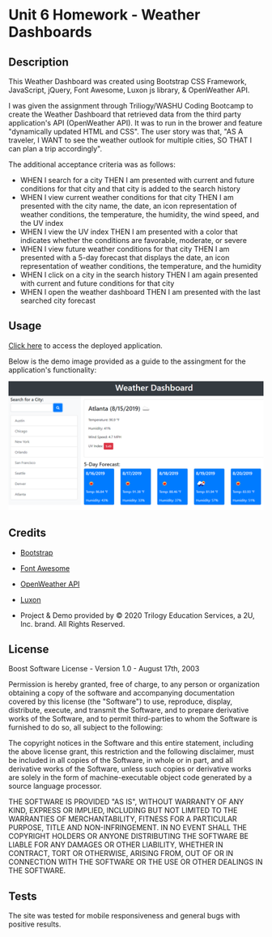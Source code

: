 # Unit 6 Homework - Weather Dashboards

## Description

This Weather Dashboard was created using Bootstrap CSS Framework, JavaScript, jQuery, Font Awesome, Luxon js library, & OpenWeather API.

I was given the assignment through Triliogy/WASHU Coding Bootcamp to create the Weather Dashboard that retrieved data from the third party application's API (OpenWeather API).  It was to run in the brower and feature "dynamically updated HTML and CSS". The user story was that, "AS A traveler, I WANT to see the weather outlook for multiple cities, SO THAT I can plan a trip accordingly".

The additional acceptance criteria was as follows:

- WHEN I search for a city THEN I am presented with current and future conditions for that city and that city is added to the search history
- WHEN I view current weather conditions for that city THEN I am presented with the city name, the date, an icon representation of weather conditions, the temperature, the humidity, the wind speed, and the UV index
- WHEN I view the UV index THEN I am presented with a color that indicates whether the conditions are favorable, moderate, or severe
- WHEN I view future weather conditions for that city THEN I am presented with a 5-day forecast that displays the date, an icon representation of weather conditions, the temperature, and the humidity
- WHEN I click on a city in the search history THEN I am again presented with current and future conditions for that city
- WHEN I open the weather dashboard THEN I am presented with the last searched city forecast

## Usage

[Click here](https://jferguson1903.github.io/Unit6-HW/) to access the deployed application.

Below is the demo image provided as a guide to the assingment for the application's functionality: 

![weather dashboard demo](./Assets/06-server-side-apis-homework-demo.png)

## Credits

* [Bootstrap](https://getbootstrap.com/)

* [Font Awesome](https://fontawesome.com/)

* [OpenWeather API](https://openweathermap.org/api)

* [Luxon](https://moment.github.io/luxon/)

* Project & Demo provided by © 2020 Trilogy Education Services, a 2U, Inc. brand. All Rights Reserved.

## License

Boost Software License - Version 1.0 - August 17th, 2003

Permission is hereby granted, free of charge, to any person or organization
obtaining a copy of the software and accompanying documentation covered by
this license (the "Software") to use, reproduce, display, distribute,
execute, and transmit the Software, and to prepare derivative works of the
Software, and to permit third-parties to whom the Software is furnished to
do so, all subject to the following:

The copyright notices in the Software and this entire statement, including
the above license grant, this restriction and the following disclaimer,
must be included in all copies of the Software, in whole or in part, and
all derivative works of the Software, unless such copies or derivative
works are solely in the form of machine-executable object code generated by
a source language processor.

THE SOFTWARE IS PROVIDED "AS IS", WITHOUT WARRANTY OF ANY KIND, EXPRESS OR
IMPLIED, INCLUDING BUT NOT LIMITED TO THE WARRANTIES OF MERCHANTABILITY,
FITNESS FOR A PARTICULAR PURPOSE, TITLE AND NON-INFRINGEMENT. IN NO EVENT
SHALL THE COPYRIGHT HOLDERS OR ANYONE DISTRIBUTING THE SOFTWARE BE LIABLE
FOR ANY DAMAGES OR OTHER LIABILITY, WHETHER IN CONTRACT, TORT OR OTHERWISE,
ARISING FROM, OUT OF OR IN CONNECTION WITH THE SOFTWARE OR THE USE OR OTHER
DEALINGS IN THE SOFTWARE.

## Tests

The site was tested for mobile responsiveness and general bugs with positive results.







